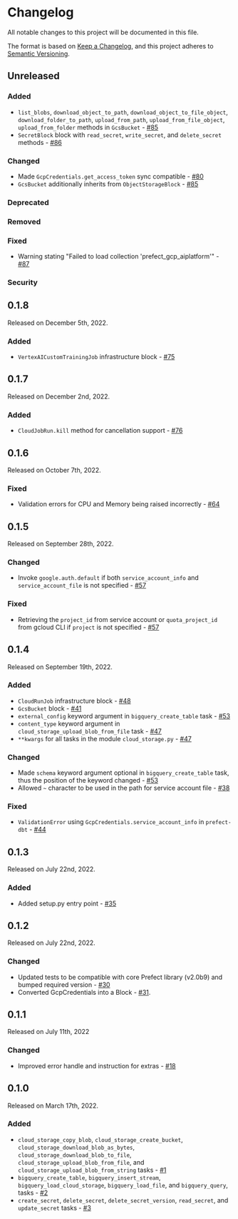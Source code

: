 # Changelog

All notable changes to this project will be documented in this file.

The format is based on [Keep a Changelog](https://keepachangelog.com/en/1.0.0/),
and this project adheres to [Semantic Versioning](https://semver.org/spec/v2.0.0.html).

## Unreleased

### Added

- `list_blobs`, `download_object_to_path`, `download_object_to_file_object`, `download_folder_to_path`, `upload_from_path`, `upload_from_file_object`, `upload_from_folder` methods in `GcsBucket` - [#85](https://github.com/PrefectHQ/prefect-gcp/pull/85)
- `SecretBlock` block with `read_secret`, `write_secret`, and `delete_secret` methods - [#86](https://github.com/PrefectHQ/prefect-gcp/pull/86)

### Changed

- Made `GcpCredentials.get_access_token` sync compatible - [#80](https://github.com/PrefectHQ/prefect-gcp/pull/80)
- `GcsBucket` additionally inherits from `ObjectStorageBlock` - [#85](https://github.com/PrefectHQ/prefect-gcp/pull/85)

### Deprecated

### Removed

### Fixed

- Warning stating "Failed to load collection 'prefect_gcp_aiplatform'" - [#87](https://github.com/PrefectHQ/prefect-gcp/pull/87)

### Security

## 0.1.8

Released on December 5th, 2022.

### Added

- `VertexAICustomTrainingJob` infrastructure block - [#75](https://github.com/PrefectHQ/prefect-gcp/pull/75)

## 0.1.7

Released on December 2nd, 2022.

### Added

- `CloudJobRun.kill` method for cancellation support - [#76](https://github.com/PrefectHQ/prefect-gcp/pull/76)

## 0.1.6

Released on October 7th, 2022.

### Fixed

- Validation errors for CPU and Memory being raised incorrectly - [#64](https://github.com/PrefectHQ/prefect-gcp/pull/64)

## 0.1.5

Released on September 28th, 2022.

### Changed

- Invoke `google.auth.default` if both `service_account_info` and `service_account_file` is not specified - [#57](https://github.com/PrefectHQ/prefect-gcp/pull/57)

### Fixed

- Retrieving the `project_id` from service account or `quota_project_id` from gcloud CLI if `project` is not specified - [#57](https://github.com/PrefectHQ/prefect-gcp/pull/57)

## 0.1.4

Released on September 19th, 2022.

### Added
- `CloudRunJob` infrastructure block - [#48](https://github.com/PrefectHQ/prefect-gcp/pull/48)
- `GcsBucket` block - [#41](https://github.com/PrefectHQ/prefect-gcp/pull/41)
- `external_config` keyword argument in `bigquery_create_table` task - [#53](https://github.com/PrefectHQ/prefect-gcp/pull/53)
- `content_type` keyword argument in `cloud_storage_upload_blob_from_file` task - [#47](https://github.com/PrefectHQ/prefect-gcp/pull/47)
- `**kwargs` for all tasks in the module `cloud_storage.py` - [#47](https://github.com/PrefectHQ/prefect-gcp/pull/47)

### Changed
- Made `schema` keyword argument optional in `bigquery_create_table` task, thus the position of the keyword changed - [#53](https://github.com/PrefectHQ/prefect-gcp/pull/53)
- Allowed `~` character to be used in the path for service account file - [#38](https://github.com/PrefectHQ/prefect-gcp/pull/38)

### Fixed

- `ValidationError` using `GcpCredentials.service_account_info` in `prefect-dbt` - [#44](https://github.com/PrefectHQ/prefect-gcp/pull/44)

## 0.1.3
Released on July 22nd, 2022.

### Added
- Added setup.py entry point - [#35](https://github.com/PrefectHQ/prefect-gcp/pull/35)

## 0.1.2
Released on July 22nd, 2022.

### Changed
- Updated tests to be compatible with core Prefect library (v2.0b9) and bumped required version - [#30](https://github.com/PrefectHQ/prefect-gcp/pull/30)
- Converted GcpCredentials into a Block - [#31](https://github.com/PrefectHQ/prefect-gcp/pull/31).

## 0.1.1

Released on July 11th, 2022

### Changed

- Improved error handle and instruction for extras - [#18](https://github.com/PrefectHQ/prefect-gcp/pull/18)

## 0.1.0

Released on March 17th, 2022.

### Added

- `cloud_storage_copy_blob`, `cloud_storage_create_bucket`, `cloud_storage_download_blob_as_bytes`, `cloud_storage_download_blob_to_file`, `cloud_storage_upload_blob_from_file`, and `cloud_storage_upload_blob_from_string` tasks - [#1](https://github.com/PrefectHQ/prefect-gcp/pull/1)
- `bigquery_create_table`, `bigquery_insert_stream`, `bigquery_load_cloud_storage`, `bigquery_load_file`, and `bigquery_query`, tasks - [#2](https://github.com/PrefectHQ/prefect-gcp/pull/2)
- `create_secret`, `delete_secret`, `delete_secret_version`, `read_secret`, and `update_secret` tasks - [#3](https://github.com/PrefectHQ/prefect-gcp/pull/5)
